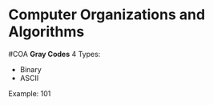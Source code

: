 # Computer Organizations and Algorithms
#COA
**Gray Codes**
4 Types:
- Binary
- ASCII


Example: 101